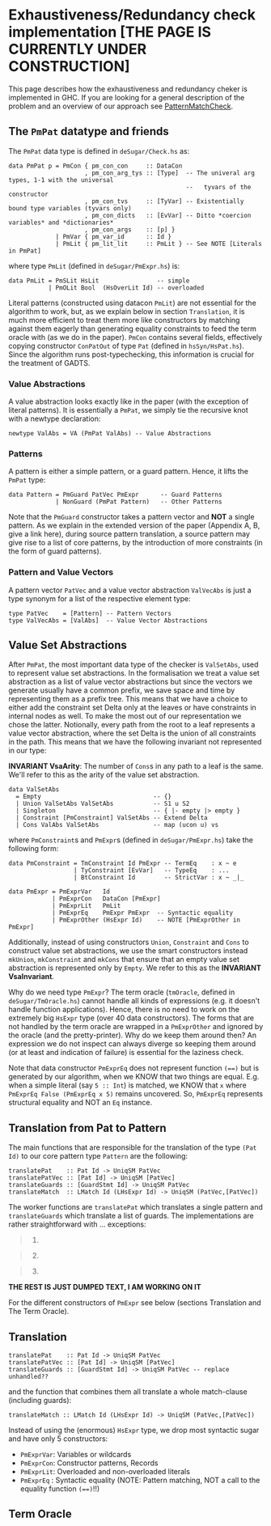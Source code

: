 # Exhaustiveness/Redundancy check implementation \[THE PAGE IS CURRENTLY UNDER CONSTRUCTION\]


This page describes how the exhaustiveness and redundancy cheker is implemented
in GHC. If you are looking for a general description of the problem and an
overview of our approach see [PatternMatchCheck](pattern-match-check).

## The `PmPat` datatype and friends


The `PmPat` data type is defined in `deSugar/Check.hs` as:

```wiki
data PmPat p = PmCon { pm_con_con     :: DataCon
                     , pm_con_arg_tys :: [Type]  -- The univeral arg types, 1-1 with the universal
                                                 --   tyvars of the constructor
                     , pm_con_tvs     :: [TyVar] -- Existentially bound type variables (tyvars only)
                     , pm_con_dicts   :: [EvVar] -- Ditto *coercion variables* and *dictionaries*
                     , pm_con_args    :: [p] }
             | PmVar { pm_var_id      :: Id }
             | PmLit { pm_lit_lit     :: PmLit } -- See NOTE [Literals in PmPat]
```


where type `PmLit` (defined in `deSugar/PmExpr.hs`) is:

```wiki
data PmLit = PmSLit HsLit                -- simple
           | PmOLit Bool  (HsOverLit Id) -- overloaded
```


Literal patterns (constructed using datacon `PmLit`) are not essential for the
algorithm to work, but, as we explain below in section `Translation`, it is
much more efficient to treat them more like constructors by matching against
them eagerly than generating equality constraints to feed the term oracle with
(as we do in the paper). `PmCon` contains several fields, effectively copying
constructor `ConPatOut` of type `Pat` (defined in `hsSyn/HsPat.hs`). Since the
algorithm runs post-typechecking, this information is crucial for the treatment
of GADTS.

### Value Abstractions


A value abstraction looks exactly like in the paper (with the exception of
literal patterns). It is essentially a `PmPat`, we simply tie the recursive
knot with a newtype declaration:

```wiki
newtype ValAbs = VA (PmPat ValAbs) -- Value Abstractions
```

### Patterns


A pattern is either a simple pattern, or a guard pattern. Hence, it lifts the `PmPat` type:

```wiki
data Pattern = PmGuard PatVec PmExpr      -- Guard Patterns
             | NonGuard (PmPat Pattern)   -- Other Patterns
```


Note that the `PmGuard` constructor takes a pattern vector and **NOT** a single
pattern. As we explain in the extended version of the paper (Appendix A, B,
give a link here), during source pattern translation, a source pattern may give
rise to a list of core patterns, by the introduction of more constraints (in
the form of guard patterns).

### Pattern and Value Vectors


A pattern vector `PatVec` and a value vector abstraction `ValVecAbs` is just a
type synonym for a list of the respective element type:

```wiki
type PatVec    = [Pattern] -- Pattern Vectors
type ValVecAbs = [ValAbs]  -- Value Vector Abstractions
```

## Value Set Abstractions


After `PmPat`, the most important data type of the checker is `ValSetAbs`, used to represent value set
abstractions. In the formalisation we treat a value set abstraction as a list of value vector abstractions
but since the vectors we generate usually have a common prefix, we save space and time by representing
them as a prefix tree. This means that we have a choice to either add the constraint set Delta only at the
leaves or have constraints in internal nodes as well. To make the most out of our representation we chose
the latter. Notionally, every path from the root to a leaf represents a value vector abstraction, where the
set Delta is the union of all constraints in the path. This means that we have the following invariant not
represented in our type:

**INVARIANT VsaArity**: The number of `Cons`s in any path to a leaf is the same. We'll refer to this as the
arity of the value set abstraction.

```wiki
data ValSetAbs
  = Empty                               -- {}
  | Union ValSetAbs ValSetAbs           -- S1 u S2
  | Singleton                           -- { |- empty |> empty }
  | Constraint [PmConstraint] ValSetAbs -- Extend Delta
  | Cons ValAbs ValSetAbs               -- map (ucon u) vs
```


where `PmConstraint`s and `PmExpr`s (defined in `deSugar/PmExpr.hs`) take the following form:

```wiki
data PmConstraint = TmConstraint Id PmExpr -- TermEq    : x ~ e
                  | TyConstraint [EvVar]   -- TypeEq    : ...
                  | BtConstraint Id        -- StrictVar : x ~ _|_

data PmExpr = PmExprVar   Id
            | PmExprCon   DataCon [PmExpr]
            | PmExprLit   PmLit
            | PmExprEq    PmExpr PmExpr  -- Syntactic equality
            | PmExprOther (HsExpr Id)    -- NOTE [PmExprOther in PmExpr]
```


Additionally, instead of using constructors `Union`, `Constraint` and `Cons` to
construct value set abstractions, we use the smart constructors instead
`mkUnion`, `mkConstraint` and `mkCons` that ensure that an empty value set
abstraction is represented only by `Empty`. We refer to this as the
**INVARIANT VsaInvariant**.


Why do we need type `PmExpr`? The term oracle (`tmOracle`, defined in
`deSugar/TmOracle.hs`) cannot handle all kinds of expressions (e.g. it doesn't
handle function applications). Hence, there is no need to work on the extremely
big `HsExpr` type (over 40 data constructors). The forms that are not handled
by the term oracle are wrapped in a `PmExprOther` and ignored by the oracle
(and the pretty-printer). Why do we keep them around then? An expression we do
not inspect can always diverge so keeping them around (or at least and
indication of failure) is essential for the laziness check.


Note that data constructor `PmExprEq` does not represent function `(==)` but is
generated by our algorithm, when we KNOW that two things are equal. E.g. when a
simple literal (say `5 :: Int`) is matched, we KNOW that `x` where
`PmExprEq False (PmExprEq x 5)` remains uncovered. So, `PmExprEq` represents
structural equality and NOT an `Eq` instance.

## Translation from Pat to Pattern


The main functions that are responsible for the translation of the type
`(Pat Id)` to our core pattern type `Pattern` are the following:

```wiki
translatePat    :: Pat Id -> UniqSM PatVec
translatePatVec :: [Pat Id] -> UniqSM [PatVec]
translateGuards :: [GuardStmt Id] -> UniqSM PatVec
translateMatch  :: LMatch Id (LHsExpr Id) -> UniqSM (PatVec,[PatVec])
```


The worker functions are `translatePat` which translates a single pattern and
`translateGuards` which translate a list of guards. The implementations are rather
straightforward with ... exceptions:

>
> 1.

>
> 2.

>
> 3.

**THE REST IS JUST DUMPED TEXT, I AM WORKING ON IT**


For the different constructors of `PmExpr` see below (sections Translation and The Term Oracle).

## Translation

```wiki
translatePat    :: Pat Id -> UniqSM PatVec
translatePatVec :: [Pat Id] -> UniqSM [PatVec]
translateGuards :: [GuardStmt Id] -> UniqSM PatVec -- replace unhandled??
```


and the function that combines them all translate a whole match-clause (including guards):

```wiki
translateMatch :: LMatch Id (LHsExpr Id) -> UniqSM (PatVec,[PatVec])
```


Instead of using the (enormous) `HsExpr` type, we drop most syntactic sugar and have only 5 constructors:

- `PmExprVar`: Variables or wildcards
- `PmExprCon`: Constructor patterns, Records
- `PmExprLit`: Overloaded and non-overloaded literals
- `PmExprEq` : Syntactic equality (NOTE: Pattern matching, NOT a call to the equality function `(==)`!!)

## Term Oracle
